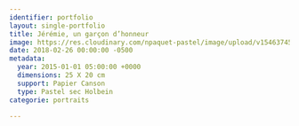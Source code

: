 ```yaml
---
identifier: portfolio
layout: single-portfolio
title: Jérémie, un garçon d’honneur
image: https://res.cloudinary.com/npaquet-pastel/image/upload/v1546374508/J%C3%A9r%C3%A9mie-pastel-20-X-25-cm-20151.jpg
date: 2018-02-26 00:00:00 -0500
metadata:
  year: 2015-01-01 05:00:00 +0000
  dimensions: 25 X 20 cm
  support: Papier Canson
  type: Pastel sec Holbein
categorie: portraits

---
```

